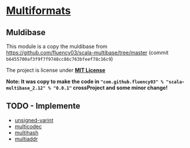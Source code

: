 # [Multiformats](https://multiformats.io/)


## Muldibase

This module is a copy the muldibase from  https://github.com/fluency03/scala-multibase/tree/master (commit `b6455700af3f9f7f9748cc86c763bfeef78c16c9`)

The project is license under [**MIT License**](https://github.com/fluency03/scala-multibase/blob/master/LICENSE)

**Note: It was copy to make the code in `"com.github.fluency03" % "scala-multibase_2.12" % "0.0.1"` crossProject and some minor change!**

## TODO - Implemente

- [unsigned-varint](https://github.com/multiformats/unsigned-varint)
- [multicodec](https://github.com/multiformats/multicodec/blob/master/table.csv)
- [multihash](https://github.com/multiformats/multihash)
- [multiaddr](https://github.com/multiformats/multiaddr)